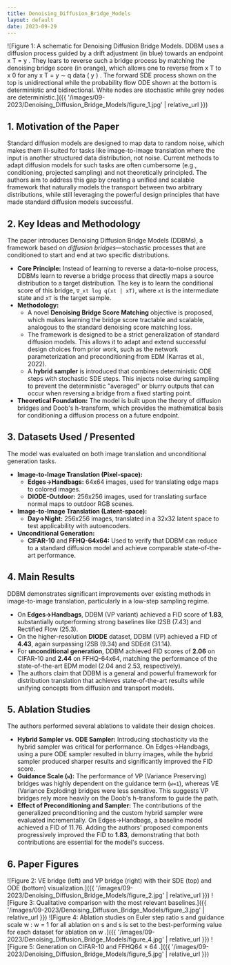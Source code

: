 ```yaml
---
title: Denoising_Diffusion_Bridge_Models
layout: default
date: 2023-09-29
---
```

![Figure 1: A schematic for Denoising Diffusion Bridge Models. DDBM uses a diffusion process guided by a drift adjustment (in blue) towards an endpoint x T = y . They lears to reverse such a bridge process by matching the denoising bridge score (in orange), which allows one to reverse from x T to x 0 for any x T = y ∼ q data ( y ) . The forward SDE process shown on the top is unidirectional while the probability flow ODE shown at the bottom is deterministic and bidirectional. White nodes are stochastic while grey nodes are deterministic.]({{ '/images/09-2023/Denoising_Diffusion_Bridge_Models/figure_1.jpg' | relative_url }})
## 1. Motivation of the Paper
Standard diffusion models are designed to map data to random noise, which makes them ill-suited for tasks like image-to-image translation where the input is another structured data distribution, not noise. Current methods to adapt diffusion models for such tasks are often cumbersome (e.g., conditioning, projected sampling) and not theoretically principled. The authors aim to address this gap by creating a unified and scalable framework that naturally models the transport between two arbitrary distributions, while still leveraging the powerful design principles that have made standard diffusion models successful.

## 2. Key Ideas and Methodology
The paper introduces Denoising Diffusion Bridge Models (DDBMs), a framework based on *diffusion bridges*—stochastic processes that are conditioned to start and end at two specific distributions.

-   **Core Principle:** Instead of learning to reverse a data-to-noise process, DDBMs learn to reverse a bridge process that directly maps a source distribution to a target distribution. The key is to learn the conditional score of this bridge, `∇_xt log q(xt | xT)`, where `xt` is the intermediate state and `xT` is the target sample.
-   **Methodology:**
    -   A novel **Denoising Bridge Score Matching** objective is proposed, which makes learning the bridge score tractable and scalable, analogous to the standard denoising score matching loss.
    -   The framework is designed to be a strict generalization of standard diffusion models. This allows it to adapt and extend successful design choices from prior work, such as the network parameterization and preconditioning from EDM (Karras et al., 2022).
    -   A **hybrid sampler** is introduced that combines deterministic ODE steps with stochastic SDE steps. This injects noise during sampling to prevent the deterministic "averaged" or blurry outputs that can occur when reversing a bridge from a fixed starting point.
-   **Theoretical Foundation:** The model is built upon the theory of diffusion bridges and Doob's h-transform, which provides the mathematical basis for conditioning a diffusion process on a future endpoint.

## 3. Datasets Used / Presented
The model was evaluated on both image translation and unconditional generation tasks.

-   **Image-to-Image Translation (Pixel-space):**
    -   **Edges→Handbags:** 64x64 images, used for translating edge maps to colored images.
    -   **DIODE-Outdoor:** 256x256 images, used for translating surface normal maps to outdoor RGB scenes.
-   **Image-to-Image Translation (Latent-space):**
    -   **Day→Night:** 256x256 images, translated in a 32x32 latent space to test applicability with autoencoders.
-   **Unconditional Generation:**
    -   **CIFAR-10** and **FFHQ-64x64:** Used to verify that DDBM can reduce to a standard diffusion model and achieve comparable state-of-the-art performance.

## 4. Main Results
DDBM demonstrates significant improvements over existing methods in image-to-image translation, particularly in a low-step sampling regime.

-   On **Edges→Handbags**, DDBM (VP variant) achieved a FID score of **1.83**, substantially outperforming strong baselines like I2SB (7.43) and Rectified Flow (25.3).
-   On the higher-resolution **DIODE** dataset, DDBM (VP) achieved a FID of **4.43**, again surpassing I2SB (9.34) and SDEdit (31.14).
-   For **unconditional generation**, DDBM achieved FID scores of **2.06** on CIFAR-10 and **2.44** on FFHQ-64x64, matching the performance of the state-of-the-art EDM model (2.04 and 2.53, respectively).
-   The authors claim that DDBM is a general and powerful framework for distribution translation that achieves state-of-the-art results while unifying concepts from diffusion and transport models.

## 5. Ablation Studies
The authors performed several ablations to validate their design choices.

-   **Hybrid Sampler vs. ODE Sampler:** Introducing stochasticity via the hybrid sampler was critical for performance. On Edges→Handbags, using a pure ODE sampler resulted in blurry images, while the hybrid sampler produced sharper results and significantly improved the FID score.
-   **Guidance Scale (`w`):** The performance of VP (Variance Preserving) bridges was highly dependent on the guidance term (`w=1`), whereas VE (Variance Exploding) bridges were less sensitive. This suggests VP bridges rely more heavily on the Doob's h-transform to guide the path.
-   **Effect of Preconditioning and Sampler:** The contributions of the generalized preconditioning and the custom hybrid sampler were evaluated incrementally. On Edges→Handbags, a baseline model achieved a FID of 11.76. Adding the authors' proposed components progressively improved the FID to **1.83**, demonstrating that both contributions are essential for the model's success.

## 6. Paper Figures
![Figure 2: VE bridge (left) and VP bridge (right) with their SDE (top) and ODE (bottom) visualization.]({{ '/images/09-2023/Denoising_Diffusion_Bridge_Models/figure_2.jpg' | relative_url }})
![Figure 3: Qualitative comparison with the most relevant baselines.]({{ '/images/09-2023/Denoising_Diffusion_Bridge_Models/figure_3.jpg' | relative_url }})
![Figure 4: Ablation studies on Euler step ratio s and guidance scale w : w = 1 for all ablation on s and s is set to the best-performing value for each dataset for ablation on w .]({{ '/images/09-2023/Denoising_Diffusion_Bridge_Models/figure_4.jpg' | relative_url }})
![Figure 5: Generation on CIFAR-10 and FFHQ64 × 64 .]({{ '/images/09-2023/Denoising_Diffusion_Bridge_Models/figure_5.jpg' | relative_url }})
